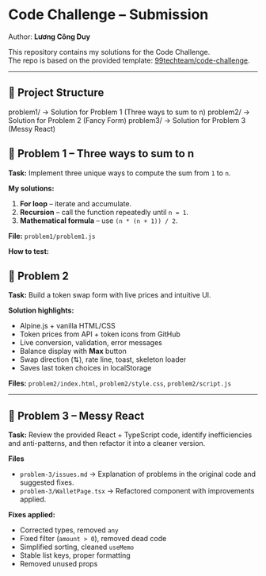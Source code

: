 # Code Challenge – Submission

Author: **Lương Công Duy**

This repository contains my solutions for the Code Challenge.  
The repo is based on the provided template: [99techteam/code-challenge](https://github.com/99techteam/code-challenge).

---

## 📂 Project Structure

problem1/ → Solution for Problem 1 (Three ways to sum to n)
problem2/ → Solution for Problem 2 (Fancy Form)
problem3/ → Solution for Problem 3 (Messy React)

## 📝 Problem 1 – Three ways to sum to n

**Task:** Implement three unique ways to compute the sum from `1` to `n`.

**My solutions:**

1. **For loop** – iterate and accumulate.
2. **Recursion** – call the function repeatedly until `n = 1`.
3. **Mathematical formula** – use `(n * (n + 1)) / 2`.

**File:** `problem1/problem1.js`

**How to test:**

## 📝 Problem 2

**Task:** Build a token swap form with live prices and intuitive UI.

**Solution highlights:**

- Alpine.js + vanilla HTML/CSS
- Token prices from API + token icons from GitHub
- Live conversion, validation, error messages
- Balance display with **Max** button
- Swap direction (⇅), rate line, toast, skeleton loader
- Saves last token choices in localStorage

**Files:** `problem2/index.html`, `problem2/style.css`, `problem2/script.js`

---

## 📝 Problem 3 – Messy React

**Task:** Review the provided React + TypeScript code, identify inefficiencies and anti-patterns, and then refactor it into a cleaner version.

**Files**

- `problem-3/issues.md` → Explanation of problems in the original code and suggested fixes.
- `problem-3/WalletPage.tsx` → Refactored component with improvements applied.

**Fixes applied:**

- Corrected types, removed `any`
- Fixed filter (`amount > 0`), removed dead code
- Simplified sorting, cleaned `useMemo`
- Stable list keys, proper formatting
- Removed unused props
